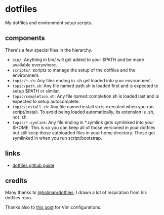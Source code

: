 # dotfiles
My dotfiles and environment setup scripts.

## components

There's a few special files in the hierarchy.

- `bin/`: Anything in bin/ will get added to your $PATH and be made available everywhere.
- `scripts/`: scripts to manage the setup of the dotfiles and the environment.
- `topic/*.sh`: Any files ending in .sh get loaded into your environment.
- `topic/path.sh`: Any file named path.sh is loaded first and is expected to setup $PATH 
   or similar.
- `topic/completion.sh`: Any file named completion.sh is loaded last and is expected to
   setup autocomplete.
- `topic/install.sh`: Any file named install.sh is executed when you run script/install. 
   To avoid being loaded automatically, its extension is .sh, not .sh.
- `topic/*.symlink`: Any file ending in *.symlink gets symlinked into your $HOME. This 
   is so you can keep all of those versioned in your dotfiles but still keep those 
   autoloaded files in your home directory. These get symlinked in when 
   you run script/bootstrap.

## links

- [dotfiles github guide](http://dotfiles.github.io/)

## credits

Many thanks to [@holman/dotfiles](https://github.com/holman/dotfiles); I drawn a lot of inspiration from his dotfiles repo.

Thanks also to [this post](http://marcgg.com/blog/2016/03/01/vimrc-example/) for Vim configurations.
